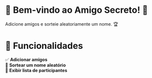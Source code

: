 
# 🎉 Bem-vindo ao Amigo Secreto! 🎁

Adicione amigos e sorteie aleatoriamente um nome. 🏆


# 📌 Funcionalidades
✅ **Adicionar amigos**  
🔄 **Sortear um nome aleatório**  
📜 **Exibir lista de participantes**  
